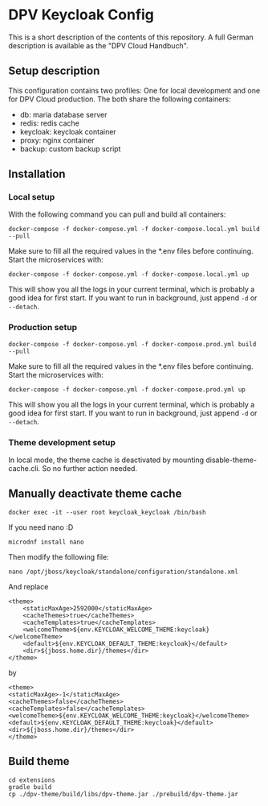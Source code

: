 # DPV Keycloak Config

This is a short description of the contents of this repository. A full German description is
available as the "DPV Cloud Handbuch".

## Setup description
This configuration contains two profiles: One for local development and one for DPV Cloud
production. The both share the following containers:

- db: maria database server
- redis: redis cache
- keycloak: keycloak container
- proxy: nginx container
- backup: custom backup script

## Installation

### Local setup
With the following command you can pull and build all containers:
```
docker-compose -f docker-compose.yml -f docker-compose.local.yml build --pull
```
Make sure to fill all the required values in the *.env files before continuing.
Start the microservices with:
```
docker-compose -f docker-compose.yml -f docker-compose.local.yml up
```
This will show you all the logs in your current terminal, which is probably a good
idea for first start. If you want to run in background, just append `-d` or `--detach`.

### Production setup
```
docker-compose -f docker-compose.yml -f docker-compose.prod.yml build --pull
```
Make sure to fill all the required values in the *.env files before continuing.
Start the microservices with:
```
docker-compose -f docker-compose.yml -f docker-compose.prod.yml up
```
This will show you all the logs in your current terminal, which is probably a good
idea for first start. If you want to run in background, just append `-d` or `--detach`.


### Theme development setup

In local mode, the theme cache is deactivated by mounting disable-theme-cache.cli. So no further action needed. 

## Manually deactivate theme cache
```
docker exec -it --user root keycloak_keycloak /bin/bash
```
If you need nano :D 
```
microdnf install nano
```
Then modify the following file: 

```
nano /opt/jboss/keycloak/standalone/configuration/standalone.xml
```
And replace
```
<theme>
    <staticMaxAge>2592000</staticMaxAge>
    <cacheThemes>true</cacheThemes>
    <cacheTemplates>true</cacheTemplates>
    <welcomeTheme>${env.KEYCLOAK_WELCOME_THEME:keycloak}</welcomeTheme>
    <default>${env.KEYCLOAK_DEFAULT_THEME:keycloak}</default>
    <dir>${jboss.home.dir}/themes</dir>
</theme>
```
by
```
<theme>
<staticMaxAge>-1</staticMaxAge>
<cacheThemes>false</cacheThemes>
<cacheTemplates>false</cacheTemplates>
<welcomeTheme>${env.KEYCLOAK_WELCOME_THEME:keycloak}</welcomeTheme>
<default>${env.KEYCLOAK_DEFAULT_THEME:keycloak}</default>
<dir>${jboss.home.dir}/themes</dir>
</theme>
```

## Build theme

```
cd extensions
gradle build
cp ./dpv-theme/build/libs/dpv-theme.jar ./prebuild/dpv-theme.jar 
```